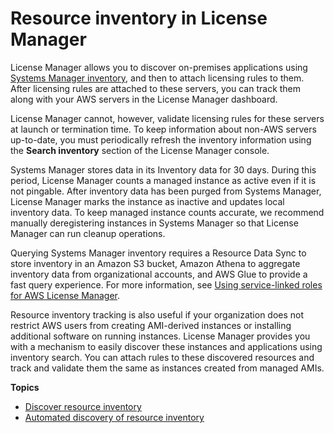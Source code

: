# Resource inventory in License Manager<a name="inventory"></a>

License Manager allows you to discover on\-premises applications using [Systems Manager inventory](http://aws.amazon.com/systems-manager/faq/), and then to attach licensing rules to them\. After licensing rules are attached to these servers, you can track them along with your AWS servers in the License Manager dashboard\.

License Manager cannot, however, validate licensing rules for these servers at launch or termination time\. To keep information about non\-AWS servers up\-to\-date, you must periodically refresh the inventory information using the **Search inventory** section of the License Manager console\.

Systems Manager stores data in its Inventory data for 30 days\. During this period, License Manager counts a managed instance as active even if it is not pingable\. After inventory data has been purged from Systems Manager, License Manager marks the instance as inactive and updates local inventory data\. To keep managed instance counts accurate, we recommend manually deregistering instances in Systems Manager so that License Manager can run cleanup operations\. 

Querying Systems Manager inventory requires a Resource Data Sync to store inventory in an Amazon S3 bucket, Amazon Athena to aggregate inventory data from organizational accounts, and AWS Glue to provide a fast query experience\. For more information, see [Using service\-linked roles for AWS License Manager](using-service-linked-roles.md)\.

Resource inventory tracking is also useful if your organization does not restrict AWS users from creating AMI\-derived instances or installing additional software on running instances\. License Manager provides you with a mechanism to easily discover these instances and applications using inventory search\. You can attach rules to these discovered resources and track and validate them the same as instances created from managed AMIs\.

**Topics**
+ [Discover resource inventory](discovery.md)
+ [Automated discovery of resource inventory](automated-discovery.md)